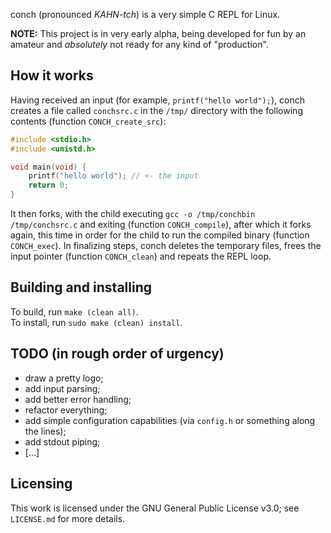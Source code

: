 сonch (pronounced *KAHN-tch*) is a very simple C REPL for Linux.

**NOTE:** This project is in very early alpha, being developed for fun by an amateur and _absolutely_ not ready for any kind of "production".

## How it works

Having received an input (for example, ```printf("hello world");```), conch creates a file called ```conchsrc.c``` in the ```/tmp/``` directory with the following contents (function ```CONCH_create_src```):

```c
#include <stdio.h>
#include <unistd.h>

void main(void) {
    printf("hello world"); // <- the input
    return 0;
}
```

It then forks, with the child executing ```gcc -o /tmp/conchbin /tmp/conchsrc.c``` and exiting (function ```CONCH_compile```), after which it forks again, this time in order for the child to run the compiled binary (function ```CONCH_exec```). In finalizing steps, conch deletes the temporary files, frees the input pointer (function ```CONCH_clean```) and repeats the REPL loop.  

## Building and installing

To build, run ```make (clean all)```.  
To install, run ```sudo make (clean) install```.

## TODO (in rough order of urgency)

* draw a pretty logo;
* add input parsing;
* add better error handling;
* refactor everything;
* add simple configuration capabilities (via ```config.h``` or something along the lines);
* add stdout piping;
* [...]

## Licensing

This work is licensed under the GNU General Public License v3.0; see ```LICENSE.md``` for more details.
